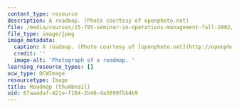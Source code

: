 ```yaml
---
content_type: resource
description: A roadmap. (Photo courtesy of openphoto.net)
file: /media/courses/15-795-seminar-in-operations-management-fall-2002/67aaadaf421ef1842b48da5899fbb4b9_15-795f02-th.jpg
file_type: image/jpeg
image_metadata:
  caption: A roadmap. (Photo courtesy of [openphoto.net](http://openphoto.net/))
  credit: ''
  image-alt: 'Photograph of a roadmap. '
learning_resource_types: []
ocw_type: OCWImage
resourcetype: Image
title: Roadmap (thumbnail)
uid: 67aaadaf-421e-f184-2b48-da5899fbb4b9
---
```


